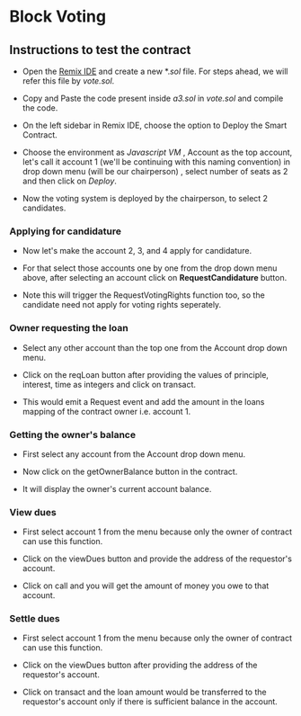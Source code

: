 # Block Voting 

## Instructions to test the contract

* Open the [Remix IDE](https://remix.ethereum.org/) and create a new *.*sol* file. For steps ahead, we will refer this file by *vote.sol*. 

* Copy and Paste the code present inside *a3.sol* in *vote.sol* and compile the code. 

* On the left sidebar in Remix IDE, choose the option to Deploy the Smart Contract. 

* Choose the environment as *Javascript VM* , Account as the top account, let's call it account 1 (we'll be continuing with this naming convention) in drop down menu (will be our chairperson) , select number of seats as 2 and then click on *Deploy*.

* Now the voting system is deployed by the chairperson, to select 2 candidates. 

### Applying for candidature

* Now let's make the account 2, 3, and 4 apply for candidature. 

* For that select those accounts one by one from the drop down menu above, after selecting an account click on **RequestCandidature** button. 

* Note this will trigger the RequestVotingRights function too, so the candidate need not apply for voting rights seperately.  
 
 
### Owner requesting the loan

* Select any other account than the top one from the Account drop down menu.

* Click on the reqLoan button after providing the values of principle, interest, time as integers and click on transact.

* This would emit a Request event and add the amount in the loans mapping of the contract owner i.e. account 1.

### Getting the owner's balance

* First select any account from the Account drop down menu.

* Now click on the getOwnerBalance button in the contract.

* It will display the owner's current account balance.

### View dues

* First select account 1 from the menu because only the owner of contract can use this function.

* Click on the viewDues button and provide the address of the requestor's account.

* Click on call and you will get the amount of money you owe to that account.

### Settle dues

* First select account 1 from the menu because only the owner of contract can use this function.

* Click on the viewDues button after providing the address of the requestor's account.

* Click on transact and the loan amount would be transferred to the requestor's account only if there is sufficient balance in the account.


